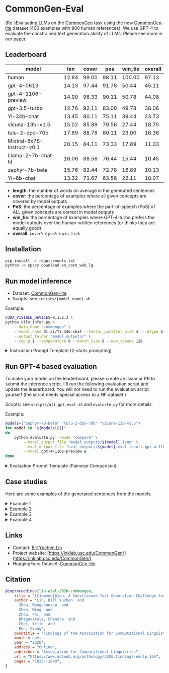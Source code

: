 # CommonGen-Eval
(Re-)Evaluating LLMs on the [CommonGen](https://inklab.usc.edu/CommonGen/) task using the new [CommonGen-lite](https://huggingface.co/datasets/allenai/commongen_lite)  dataset (400 examples with 900 human references). 
We use GPT-4 to evaluate the constrained text generation ability of LLMs. Please see more in our [paper](https://arxiv.org/abs/1911.03705).


## Leaderboard 

| model                      |   len |   cover |   pos |   win_tie |   overall |
|----------------------------|-------|---------|-------|-----------|-----------|
| human                      | 12.84 |   99.00 | 98.11 |    100.00 |     97.13 |
| gpt-4-0613                 | 14.13 |   97.44 | 91.78 |     50.44 |     45.11 |
| gpt-4-1106-preview         | 14.90 |   96.33 | 90.11 |     50.78 |     44.08 |
| gpt-3.5-turbo              | 12.76 |   92.11 | 83.00 |     49.78 |     38.06 |
| Yi-34b-chat                | 13.45 |   80.11 | 75.11 |     39.44 |     23.73 |
| vicuna-13b-v1.5            | 15.02 |   85.89 | 79.56 |     27.44 |     18.75 |
| tulu-2-dpo-70b             | 17.89 |   88.78 | 80.11 |     23.00 |     16.36 |
| Mixtral-8x7B-Instruct-v0.1 | 20.15 |   84.11 | 73.33 |     17.89 |     11.03 |
| Llama-2-7b-chat-hf         | 16.06 |   88.56 | 76.44 |     15.44 |     10.45 |
| zephyr-7b-beta             | 15.76 |   82.44 | 72.78 |     16.89 |     10.13 |
| Yi-6b-chat                 | 13.32 |   71.67 | 63.56 |     22.11 |     10.07 |

- **length**: the number of words on average in the generated sentences
- **cover**: the percentage of examples where all given concepts are covered by model outputs 
- **PoS**: the percentage of examples where the part-of-speech (PoS) of ALL given concepts are correct in model outputs
- **win_tie**: the percentage of examples where GPT-4-turbo prefers the model outputs over the human-written references (or thinks they are equally good)
- **overall**: `cover%` x `pos%` x `win_tie%` 

## Installation 

```bash 
pip install -r requirements.txt
python -m spacy download en_core_web_lg
```

## Run model inference

- Dataset: [CommonGen-lite](https://huggingface.co/datasets/allenai/commongen_lite) 
- Scripts: see `scripts/{model_name}.sh`

Example:

```bash
CUDA_VISIBLE_DEVICES=0,1,2,3 \
python vllm_infer.py \
    --data_name "commongen" \
    --model_name 01-ai/Yi-34b-chat --tensor_parallel_size 4  --dtype bfloat16 \
    --output_folder "model_outputs/" \
    --top_p 1 --temperature 0 --batch_size 8 --max_tokens 128
```
 
<details>
<summary>Instruction Prompt Template  (2-shots prompting)</summary>

```markdown
# Instruction

Given several concepts (i.e., nouns or verbs), write a short and simple sentence that contains *all* the required words.
The sentence should describe a common scene in daily life, and the concepts should be used in a natural way.

# Examples

## Example 1
- Concepts: "dog(noun), frisbee(noun), catch(verb), throw(verb)"
- Sentence: The dog catches the frisbee when the boy throws it into the air.

## Example 2
- Concepts: "apple(noun), place(verb), tree(noun), pick(verb)"
- Sentence: A girl picks some apples from a tree and places them into her basket.

# Your Task 

- Concepts: "{$concept_list}"
- Sentence: 
```

</details>


## Run GPT-4 based evaluation 

To make your model on the leaderboard, please create an issue or PR to submit the inference script. I'll run the following evaluation script and update the leaderboard. You will not need to run the evaluation script yourself (the script needs special access to a HF dataset.)

Scripts: see `scripts/all_gpt_eval.sh` and `evaluate.py` for more details.

Example: 
```bash
models=("zephyr-7b-beta" "tulu-2-dpo-70b" "vicuna-13b-v1.5")
for model in "${models[@]}"
do 
    python evaluate.py --mode "compare" \
        --model_output_file "model_outputs/${model}.json" \
        --eval_output_file "eval_outputs/${model}.eval_result.gpt-4-1106-preview.json" \
        --model gpt-4-1106-preview &
done
```

<details>
<summary>Evaluation Prompt Template (Pairwise Comparison)</summary>

```markdown
# Data

Given several concepts (i.e., nouns or verbs), we ask models to write a short and simple sentence that contains *all* the required words. 
The sentence should describe a common scene in daily life, and the concepts should be used in a natural way.

Concepts: "{$concept_list}"

Model A: "{$candidate_A}"

Model B: "{$candidate_B}"

# Your Task

Your task is to choose a better sentence from the two candidates. Decide which model's sentence is better in terms of the naturalness and commonness of the scenes they describe. 

## Rules: 
- A better sentence should describe a common scene in daily life, and all concepts should be used in a natural way.
- You should prefer sentences that use all given concepts with correct part-of-speech tags. 
- A simpler and shorter sentence is preferred if it describes the same scene as the other sentence.
- If you think both sentences are equally good or bad, please choose "tie".

Now, please output your choice ("A" or "B" or "tie").

Your choice: 
```

</details>


## Case studies 

Here are some examples of the generated sentences from the models. 

<details>
    <summary> Example 1 </summary>

- **Concepts**: `['demonstrate_V', 'machine_N', 'sew_V', 'use_V']`
- **Human Reference**: `She used the sewing machine to demonstrate how well she could sew.`
- **Mixtral-8x7B-Instruct-v0.1**: ` During the fashion design class, the teacher demonstrates how to use the sewing machine to create a stylish outfit.`
--> ```Versus=lose; Cover=False; PoS=False; Len=20```
- **Yi-34b-chat**: `The tailor demonstrates how to use the sewing machine.`
--> ```Versus=win; Cover=False; PoS=False; Len=9```
- **Yi-6b-chat**: `The machine demonstrates how to sew a useful item.`
--> ```Versus=lose; Cover=False; PoS=False; Len=9```
- **Llama-2-7b-chat-hf**: `The teacher demonstrates how to use the sewing machine to sew a new dress, which the student will use to create a beautiful outfit for the school play.`
--> ```Versus=lose; Cover=True; PoS=True; Len=28```
- **zephyr-7b-beta**: `The tailor demonstrates how to use the sewing machine to create garments by allowing the customer to try it out themselves.`
--> ```Versus=lose; Cover=False; PoS=False; Len=21```
- **tulu-2-dpo-70b**: `A woman demonstrates how to use a machine to sew, showing the audience step by step.`
--> ```Versus=lose; Cover=True; PoS=True; Len=16```
- **vicuna-13b-v1.5**: ` The tailor demonstrates how to use the sewing machine to make a dress.`
--> ```Versus=lose; Cover=False; PoS=False; Len=14```
- **gpt-3.5-turbo**: `The tailor uses the sewing machine to demonstrate how to sew a straight line.`
--> ```Versus=lose; Cover=True; PoS=True; Len=14```
- **gpt-4-0613**: `The instructor demonstrates how to use the sewing machine by sewing a piece of fabric.`
--> ```Versus=lose; Cover=True; PoS=True; Len=15```
- **gpt-4-1106-preview**: `The tailor demonstrates how to use the sewing machine by making a small pouch.`
--> ```Versus=win; Cover=False; PoS=False; Len=14```

</details>


<details>
    <summary> Example 2 </summary>

- **Concepts**: `['car_N', 'drive_V', 'road_N', 'water_N']`
- **Human Reference**: `A man drives the car slowly because there is water on the road`
- **Mixtral-8x7B-Instruct-v0.1**: ` During the road trip, the family takes breaks to drink water next to the car driving on the open road.`
--> ```Versus=lose; Cover=True; PoS=True; Len=21```
- **Yi-34b-chat**: `The car drives down the road splashing water from the puddles.`
--> ```Versus=win; Cover=True; PoS=True; Len=11```
- **Yi-6b-chat**: `The car drives along the road, avoiding the puddle of water.`
--> ```Versus=win; Cover=True; PoS=True; Len=11```
- **Llama-2-7b-chat-hf**: `The driver drives the car along the road, feeling the water splashing against the tires.`
--> ```Versus=lose; Cover=True; PoS=True; Len=15```
- **zephyr-7b-beta**: `The driver takes the car along the road until they reach a place with water, where they cannot drive anymore.`
--> ```Versus=lose; Cover=True; PoS=True; Len=20```
- **tulu-2-dpo-70b**: `A person drives their car on the road next to a river, where the water is flowing smoothly.`
--> ```Versus=lose; Cover=True; PoS=True; Len=18```
- **vicuna-13b-v1.5**: ` The car drives on the road by the water.`
--> ```Versus=lose; Cover=True; PoS=True; Len=10```
- **gpt-3.5-turbo**: `I drive my car on the road next to the water.`
--> ```Versus=win; Cover=True; PoS=True; Len=11```
- **gpt-4-0613**: `The man drives his car on the road that runs alongside the sparkling water.`
--> ```Versus=lose; Cover=True; PoS=True; Len=14```
- **gpt-4-1106-preview**: `The car drives smoothly on the wet road, splashing water as it goes.`
--> ```Versus=win; Cover=True; PoS=True; Len=13```

</details>


<details>
    <summary> Example 3 </summary>

- **Concepts**: `['ceiling_N', 'climb_V', 'gym_N', 'rope_N', 'suspend_V']`
- **Human Reference**: `The boys climbed the rope suspended from the gym ceiling.`
- **Mixtral-8x7B-Instruct-v0.1**: ` During gym class, the students take turns climbing the suspended rope while the others cheer from below, careful not to hit their heads on the ceiling.`
--> ```Versus=lose; Cover=True; PoS=True; Len=27```
- **Yi-34b-chat**: `The gymnast climbs the rope and suspends from the ceiling of the gym.`
--> ```Versus=lose; Cover=True; PoS=True; Len=13```
- **Yi-6b-chat**: `The climber suspends themselves on the rope as they climb the gym's ceiling.`
--> ```Versus=lose; Cover=True; PoS=True; Len=13```
- **Llama-2-7b-chat-hf**: `The gym teacher suspends herself from the ceiling using a rope while climbing to reach the high bar for a workout.`
--> ```Versus=lose; Cover=True; PoS=True; Len=21```
- **zephyr-7b-beta**: `Gymnasts suspend themselves from the ceiling by climbing on the ropes in the gym.`
--> ```Versus=lose; Cover=True; PoS=True; Len=14```
- **tulu-2-dpo-70b**: `In the gym, an athlete climbs a rope suspended from the ceiling to improve their physical fitness.`
--> ```Versus=lose; Cover=True; PoS=True; Len=17```
- **vicuna-13b-v1.5**: ` In the gym, she climbs up to the ceiling using a rope that is suspended from the top.`
--> ```Versus=lose; Cover=True; PoS=True; Len=19```
- **gpt-3.5-turbo**: `In the gym, the athlete climbs the rope and suspends himself from the ceiling.`
--> ```Versus=lose; Cover=True; PoS=True; Len=14```
- **gpt-4-0613**: `In the gym, a man climbs a rope that is suspended from the ceiling.`
--> ```Versus=lose; Cover=True; PoS=True; Len=14```
- **gpt-4-1106-preview**: `In the gym, the rope is suspended from the ceiling for athletes to climb during their workout.`
--> ```Versus=lose; Cover=True; PoS=True; Len=17```

</details>


<details>
    <summary> Example 4 </summary>

- **Concepts**: `['hat_N', 'knit_V', 'pile_N', 'rock_N', 'sit_V']`
- **Human Reference**: `The woman sat on a pile of rocks and knitted a hat.`
- **Mixtral-8x7B-Instruct-v0.1**: ` During her break, a woman sits on a rock and starts to knit a pile of hats to sell at the local market.`
--> ```Versus=lose; Cover=True; PoS=True; Len=24```
- **Yi-34b-chat**: `The knitted hat sat on a pile of rocks.`
--> ```Versus=lose; Cover=False; PoS=False; Len=9```
- **Yi-6b-chat**: `The woman knits a cozy hat while sitting on a rock, placing the pile of rocks around her.`
--> ```Versus=lose; Cover=True; PoS=True; Len=18```
- **Llama-2-7b-chat-hf**: `The old man sits on a rock and knits a new hat while piling up the ones he already has, enjoying the peaceful atmosphere.`
--> ```Versus=lose; Cover=True; PoS=False; Len=24```
- **zephyr-7b-beta**: `A woman sits on a rock and knits a hat from a pile of yarn.`
--> ```Versus=lose; Cover=True; PoS=True; Len=15```
- **tulu-2-dpo-70b**: `An elderly woman knits a colorful hat while sitting on a pile of rocks, enjoying the peaceful scenery around her.`
--> ```Versus=lose; Cover=True; PoS=True; Len=20```
- **vicuna-13b-v1.5**: ` The old man sits on a rock and knits a hat in a pile of yarn.`
--> ```Versus=lose; Cover=True; PoS=True; Len=17```
- **gpt-3.5-turbo**: `The old man sits on a rock, wearing a knitted hat, while a pile of leaves gathers around him.`
--> ```Versus=lose; Cover=False; PoS=False; Len=19```
- **gpt-4-0613**: `The woman sits on a rock, knitting a hat, with a pile of yarn beside her.`
--> ```Versus=lose; Cover=True; PoS=True; Len=16```
- **gpt-4-1106-preview**: `She sits on a rock, knitting a hat, and places the finished ones in a colorful pile beside her.`
--> ```Versus=lose; Cover=True; PoS=True; Len=19```

</details>

## Links 

- Contact: [Bill Yuchen Lin](https://yuchenlin.xyz/)
- Project website: [https://inklab.usc.edu/CommonGen/](https://inklab.usc.edu/CommonGen/)
- HuggingFace Dataset: [CommonGen-lite](https://huggingface.co/datasets/allenai/commongen_lite) 

## Citation 

```bibtex
@inproceedings{lin-etal-2020-commongen,
    title = "{C}ommon{G}en: A Constrained Text Generation Challenge for Generative Commonsense Reasoning",
    author = "Lin, Bill Yuchen  and
      Zhou, Wangchunshu  and
      Shen, Ming  and
      Zhou, Pei  and
      Bhagavatula, Chandra  and
      Choi, Yejin  and
      Ren, Xiang",
    booktitle = "Findings of the Association for Computational Linguistics: EMNLP 2020",
    month = nov,
    year = "2020",
    address = "Online",
    publisher = "Association for Computational Linguistics",
    url = "https://www.aclweb.org/anthology/2020.findings-emnlp.165",
    pages = "1823--1840", 
}
```


